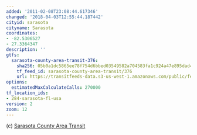 ```yaml
---
added: '2011-02-08T23:08:44.617346'
changed: '2018-04-03T12:55:44.187442'
cityid: sarasota
cityname: Sarasota
coordinates:
- -82.5306527
- 27.3364347
description: ''
gtfs:
  sarasota-county-area-transit-376:
    sha256: 05b0a1dc5865ee78f754d6bbed03549582a704583fa1c924a47e895dad46a0fa
    tf_feed_id: sarasota-county-area-transit/376
    url: https://transitfeeds-data.s3-us-west-1.amazonaws.com/public/feeds/sarasota-county-area-transit/376/20170320/gtfs.zip
options:
  estimatedMaxCalculateCalls: 270000
tf_location_ids:
- 284-sarasota-fl-usa
version: 2
zoom: 12
---
```


(c) [Sarasota County Area Transit](http://www.scgov.net/SCAT/)
